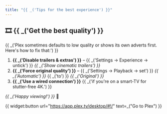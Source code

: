 ```yaml
---
title: "{{ _('Tips for the best experience') }}"
---
```


## 🎞 {{ _('Get the best quality') }}

{{ _('Plex sometimes defaults to low quality or shows its own adverts first. Here\'s how to fix that:') }}

1. **{{ _('Disable trailers & extras') }}** – {{ _('Settings → Experience → untick') }} *{{ _('Show cinematic trailers') }}*  
2. **{{ _('Force original quality') }}** – {{ _('Settings → Playback → set') }} *{{ _('Automatic') }}* {{ _('to') }} *{{ _('Original') }}*  
3. **{{ _('Use a wired connection') }}** {{ _('if you\'re on a smart-TV for stutter-free 4K.') }}

*{{ _('Happy viewing!') }}* 🍿



{{ widget:button url="https://app.plex.tv/desktop/#!/" text=_("Go to Plex") }}

